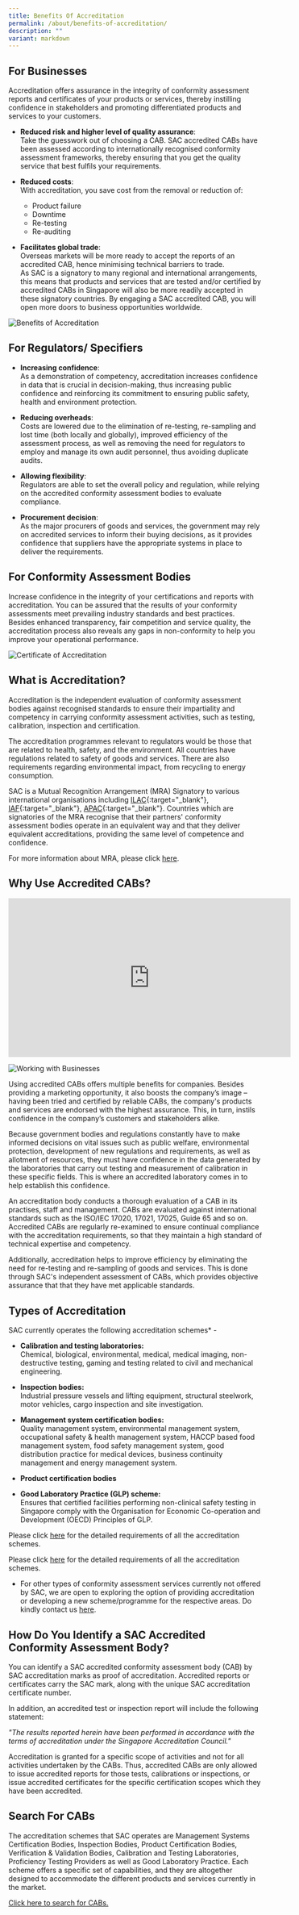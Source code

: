 ```yaml
---
title: Benefits Of Accreditation
permalink: /about/benefits-of-accreditation/
description: ""
variant: markdown
---
```

## For Businesses

Accreditation offers assurance in the integrity of conformity assessment reports and certificates of your products or services, thereby instilling confidence in stakeholders and promoting differentiated products and services to your customers. 

* **Reduced risk and higher level of quality assurance**:  
Take the guesswork out of choosing a CAB. SAC accredited CABs have been assessed according to internationally recognised conformity assessment frameworks, thereby ensuring that you get the quality service that best fulfils your requirements.  

* **Reduced costs**:  
With accreditation, you save cost from the removal or reduction of: 
  * Product failure  
  * Downtime  
  * Re-testing  
  * Re-auditing  
  
* **Facilitates global trade**:  
Overseas markets will be more ready to accept  the reports of an accredited CAB, hence minimising technical barriers to trade.  
As SAC is a signatory to many regional and international arrangements, this means that products and services that are tested and/or certified by accredited CABs in Singapore will also be more readily accepted in these signatory countries. By engaging a SAC accredited CAB, you will open more doors to business opportunities worldwide.

![Benefits of Accreditation](/images/about/business-setting.jpg)
## For Regulators/ Specifiers

* **Increasing confidence**:  
As a demonstration of competency, accreditation increases confidence in data that is crucial in decision-making, thus increasing public confidence and reinforcing its commitment to ensuring public safety, health and environment protection.

* **Reducing overheads**:  
Costs are lowered due to the elimination of re-testing, re-sampling and lost time (both locally and globally), improved efficiency of the assessment process, as well as removing the need for regulators to employ and manage its own audit personnel, thus avoiding duplicate audits.

* **Allowing flexibility**:  
Regulators are able to set the overall policy and regulation, while relying on the accredited conformity assessment bodies to evaluate compliance.
 
* **Procurement decision**:  
As the major procurers of goods and services, the government may rely on accredited services to inform their buying decisions, as it provides confidence that suppliers have the appropriate systems in place to deliver the requirements.


## For Conformity Assessment Bodies

Increase confidence in the integrity of your certifications and reports with accreditation. You can be assured that the results of your conformity assessments meet prevailing industry standards and best practices. Besides enhanced transparency, fair competition and service quality, the accreditation process also reveals any gaps in non-conformity to help you improve your operational performance.

![Certificate of Accreditation](/images/about/certificate-of-accreditation.jpg)


## What is Accreditation?

Accreditation is the independent evaluation of conformity assessment bodies against recognised standards to ensure their impartiality and competency in carrying conformity assessment activities, such as testing, calibration, inspection and certification.

The accreditation programmes relevant to regulators would be those that are related to health, safety, and the environment. All countries have regulations related to safety of goods and services. There are also requirements regarding environmental impact, from recycling to energy consumption.

<!-- Comment: the '{:target="_blank"}' at the end of the Markdown webpage URL is to open the URL in a new window tab  -->

SAC is a Mutual Recognition Arrangement (MRA) Signatory to various international organisations including [ILAC](https://ilac.org/){:target="\_blank"}, [IAF](https://www.iaf.nu/){:target="\_blank"}, [APAC](https://www.apac-accreditation.org/){:target="\_blank"}. Countries which are signatories of the MRA recognise that their partners' conformity assessment bodies operate in an equivalent way and that they deliver equivalent accreditations, providing the same level of competence and confidence.

For more information about MRA, please click [here](/about/collaborations-and-recognitions/mutual-recognition-arrangement).

## Why Use Accredited CABs?

<div class="bp-youtube">
      <iframe allowfullscreen="" allow="autoplay; encrypted-media" frameborder="0" src="https://www.youtube.com/embed/4bbuKr3lweQ" height="315" width="560"></iframe>
</div>


![Working with Businesses](/images/about/business-setting-1.jpg)


Using accredited CABs offers multiple benefits for companies. Besides providing a marketing opportunity, it also boosts the company’s image – having been tried and certified by reliable CABs, the company's products and services are endorsed with the highest assurance. This, in turn, instils confidence in the company’s customers and stakeholders alike.

Because government bodies and regulations constantly have to make informed decisions on vital issues such as public welfare, environmental protection, development of new regulations and requirements, as well as allotment of resources, they must have confidence in the data generated by the laboratories that carry out testing and measurement of calibration in these specific fields. This is where an accredited laboratory comes in to help establish this confidence.

An accreditation body conducts a thorough evaluation of a CAB in its practises, staff and management. CABs are evaluated against international standards such as the ISO/IEC 17020, 17021, 17025, Guide 65 and so on. Accredited CABs are regularly re-examined to ensure continual compliance with the accreditation requirements, so that they maintain a high standard of technical expertise and competency.

Additionally, accreditation helps to improve efficiency by eliminating the need for re-testing and re-sampling of goods and services. This is done through SAC's independent assessment of CABs, which provides objective assurance that that they have met applicable standards.


## Types of Accreditation
SAC currently operates the following accreditation schemes* -
 
* **Calibration and testing laboratories:**  
Chemical, biological, environmental, medical, medical imaging, non-destructive testing, gaming and testing related to civil and mechanical engineering.

* **Inspection bodies:**  
Industrial pressure vessels and lifting equipment, structural steelwork, motor vehicles, cargo inspection and site investigation.

* **Management system certification bodies:**  
Quality management system, environmental management system, occupational safety &amp; health management system, HACCP based food management system, food safety management system, good distribution practice for medical devices, business continuity management and energy management system.

* **Product certification bodies**

* **Good Laboratory Practice (GLP) scheme:**  
Ensures that certified facilities performing non-clinical safety testing in Singapore comply with the Organisation for Economic Co-operation and Development (OECD) Principles of GLP.

Please click [here](services/accreditation-services) for the detailed requirements of all the accreditation schemes.


Please click [here](https://www.sac-accreditation.gov.sg/services/accreditation-services/) for the detailed requirements of all the accreditation schemes.




* For other types of conformity assessment services currently not offered by SAC, we are open to exploring the option of providing accreditation or developing a new scheme/programme for the respective areas. Do kindly contact us [here](/contact-us).


## How Do You Identify a SAC Accredited Conformity Assessment Body?

You can identify a SAC accredited conformity assessment body (CAB) by SAC accreditation marks as proof of accreditation. Accredited reports or certificates carry the SAC mark, along with the unique SAC accreditation certificate number. 

In addition, an accredited test or inspection report will include the following statement:

*"The results reported herein have been performed in accordance with the terms of accreditation under the Singapore Accreditation Council."*

Accreditation is granted for a specific scope of activities and not for all activities undertaken by the CABs. Thus, accredited CABs are only allowed to issue accredited reports for those tests, calibrations or inspections, or issue accredited certificates for the specific certification scopes which they have been accredited.

## Search For CABs

The accreditation schemes that SAC operates are Management Systems Certification Bodies, Inspection Bodies, Product Certification Bodies, Verification &amp; Validation Bodies, Calibration and Testing Laboratories, Proficiency Testing Providers as well as Good Laboratory Practice. Each scheme offers a specific set of capabilities, and they are altogether designed to accommodate the different products and services currently in the market.

[Click here to search for CABs.](https://sacinet2.enterprisesg.gov.sg/sacsearch/search)